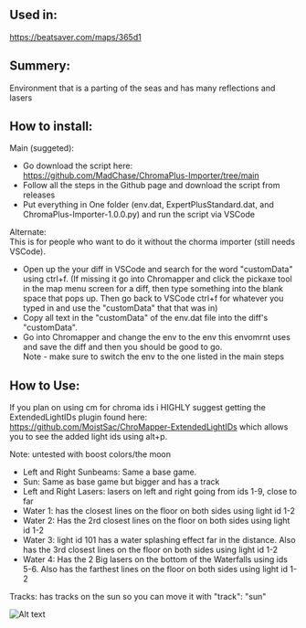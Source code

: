 ## Used in:
https://beatsaver.com/maps/365d1

## Summery:
Environment that is a parting of the seas and has many reflections and lasers 

## How to install:  
Main (suggeted):    
- Go download the script here: https://github.com/MadChase/ChromaPlus-Importer/tree/main  
- Follow all the steps in the Github page and download the script from releases  
- Put everything in One folder (env.dat, ExpertPlusStandard.dat, and ChromaPlus-Importer-1.0.0.py) and run the script via VSCode  

Alternate:    
This is for people who want to do it without the chorma importer (still needs VSCode).    
- Open up the your diff in VSCode and search for the word "customData" using ctrl+f.
(If missing it go into Chromapper and click the pickaxe tool in the map menu screen for a diff, then type something into the blank space that pops up. Then go back to VSCode ctrl+f for whatever you typed in and use the "customData" that that was in)    
- Copy all text in the "customData" of the env.dat file into the diff's "customData".    
- Go into Chromapper and change the env to the env this envomrnt uses and save the diff and then you should be good to go.      
Note - make sure to switch the env to the one listed in the main steps


## How to Use:
If you plan on using cm for chroma ids i HIGHLY suggest getting the ExtendedLightIDs plugin found here: https://github.com/MoistSac/ChroMapper-ExtendedLightIDs which allows you to see the added light ids using alt+p.    

Note: untested with boost colors/the moon   
- Left and Right Sunbeams: Same a base game.   
- Sun: Same as base game but bigger and has a track   
- Left and Right Lasers: lasers on left and right going from ids 1-9, close to far   
- Water  1: has the closest lines on the floor on both sides using light id 1-2    
- Water 2: Has the 2rd closest lines on the floor on both sides using light id 1-2    
- Water 3: light id 101 has a water splashing effect far in the distance. Also has the 3rd closest lines on the floor on both sides using light id 1-2    
- Water 4: Has the 2 Big lasers on the bottom of the Waterfalls using ids 5-6. Also has the farthest lines on the floor on both sides using light id 1-2    

Tracks: has tracks on the sun so you can move it with "track": "sun"


![Alt text](PIC.png)
